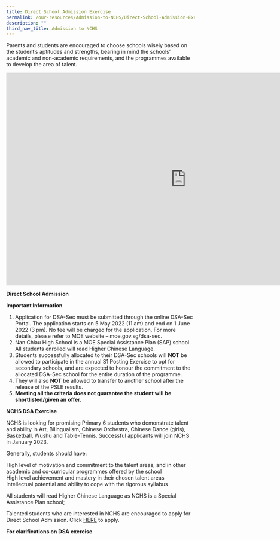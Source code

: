 ```yaml
---
title: Direct School Admission Exercise
permalink: /our-resources/Admission-to-NCHS/Direct-School-Admission-Exercise
description: ""
third_nav_title: Admission to NCHS
---
```

Parents and students are encouraged to choose schools wisely based on the student’s aptitudes and strengths, bearing in mind the schools’ academic and non-academic requirements, and the programmes available to develop the area of talent.

<iframe allowfullscreen="true" height="569" width="960" frameborder="0" src="https://docs.google.com/presentation/d/e/2PACX-1vTFXQWLYQBDkuOYC9KOfShb9v6IobQNtDO_fwO8SolcIs7eiih2hJABg5iPr7BULnzyWFAuS_R8VTqR/embed?start=false&amp;loop=false&amp;delayms=3000"></iframe>

**Direct School Admission**

**Important Information**

1.  Application for DSA-Sec must be submitted through the online DSA-Sec Portal. The application starts on 5 May 2022 (11 am) and end on 1 June 2022 (3 pm). No fee will be charged for the application. For more details, please refer to MOE website – moe.gov.sg/dsa-sec.
2.  Nan Chiau High School is a MOE Special Assistance Plan (SAP) school. All students enrolled will read Higher Chinese Language.
3.  Students successfully allocated to their DSA-Sec schools will **NOT** be allowed to participate in the annual S1 Posting Exercise to opt for secondary schools, and are expected to honour the commitment to the allocated DSA-Sec school for the entire duration of the programme.
4.  They will also **NOT** be allowed to transfer to another school after the release of the PSLE results.
5.  **Meeting all the criteria does not guarantee the student will be shortlisted/given an offer.**

**NCHS DSA Exercise**

NCHS is looking for promising Primary 6 students who demonstrate talent and ability in Art, Bilingualism, Chinese Orchestra, Chinese Dance (girls), Basketball, Wushu and Table-Tennis. Successful applicants will join NCHS in January 2023.

  

Generally, students should have:

  

High level of motivation and commitment to the talent areas, and in other academic and co-curricular programmes offered by the school<br>
High level achievement and mastery in their chosen talent areas<br>
Intellectual potential and ability to cope with the rigorous syllabus 

  

All students will read Higher Chinese Language as NCHS is a Special Assistance Plan school;

  

Talented students who are interested in NCHS are encouraged to apply for Direct School Admission. Click [HERE](https://www.moe.gov.sg/secondary/dsa) to apply.

**For clarifications on DSA exercise**

